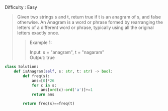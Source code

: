 Difficulty : Easy 

>Given two strings s and t, return true if t is an anagram of s, and false otherwise.
>An Anagram is a word or phrase formed by rearranging the letters of a different word or phrase, typically using all the original letters exactly once. 
>
>>Example 1:  
>>
>>Input: s = "anagram", t = "nagaram"  
>>Output: true

```python
class Solution:
    def isAnagram(self, s: str, t: str) -> bool:
        def freq(s):
            ans=[0]*26
            for c in s:
                ans[ord(c)-ord('a')]+=1
            return ans

        return freq(s)==freq(t)
```
